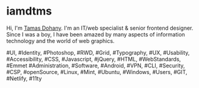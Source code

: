 # iamdtms

Hi, I'm [Tamas Dohany](https://iamdtms.hu/). I'm an IT/web specialist & senior frontend designer. Since I was a boy, I have been amazed by many aspects of information technology and the world of web graphics.

#UI, #Identity, #Photoshop, #RWD, #Grid, #Typography, #UX, #Usability, #Accessibility, #CSS, #Javascript, #jQuery, #HTML, #WebStandards, #Emmet #Administration, #Software, #Android, #VPN, #CLI, #Security, #CSP, #openSource, #Linux, #Mint, #Ubuntu, #Windows, #Users, #GIT, #Netlify, #11ty
